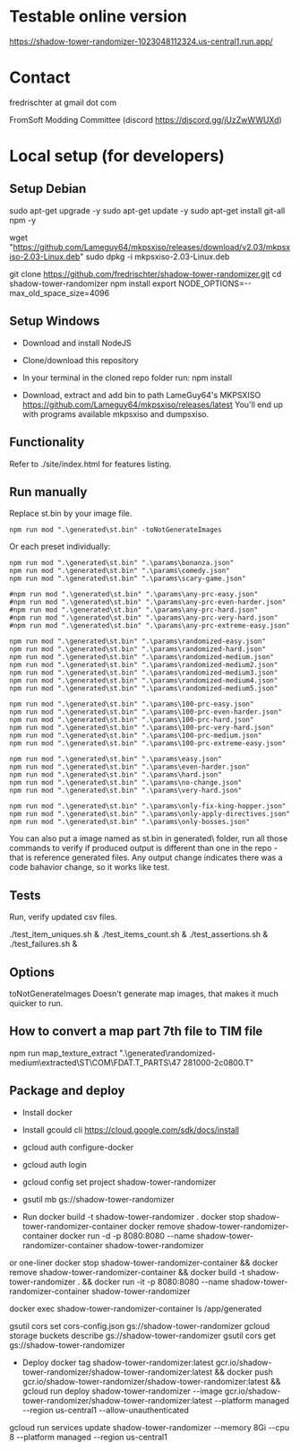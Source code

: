# Testable online version

https://shadow-tower-randomizer-1023048112324.us-central1.run.app/

# Contact

fredrischter at gmail dot com

FromSoft Modding Committee (discord https://discord.gg/jUzZwWWUXd)

# Local setup (for developers)

## Setup Debian

sudo apt-get upgrade -y
sudo apt-get update -y
sudo apt-get install git-all npm -y

wget "https://github.com/Lameguy64/mkpsxiso/releases/download/v2.03/mkpsxiso-2.03-Linux.deb"
sudo dpkg -i mkpsxiso-2.03-Linux.deb

git clone https://github.com/fredrischter/shadow-tower-randomizer.git
cd shadow-tower-randomizer
npm install
export NODE_OPTIONS=--max_old_space_size=4096

## Setup Windows

- Download and install NodeJS

- Clone/download this repository

- In your terminal in the cloned repo folder run:
npm install

- Download, extract and add bin to path LameGuy64's MKPSXISO https://github.com/Lameguy64/mkpsxiso/releases/latest
You'll end up with programs available mkpsxiso and dumpsxiso.

## Functionality

Refer to ./site/index.html for features listing.

## Run manually

Replace st.bin by your image file.

```
npm run mod ".\generated\st.bin" -toNotGenerateImages
```

Or each preset individually:

```
npm run mod ".\generated\st.bin" ".\params\bonanza.json"
npm run mod ".\generated\st.bin" ".\params\comedy.json"
npm run mod ".\generated\st.bin" ".\params\scary-game.json"

#npm run mod ".\generated\st.bin" ".\params\any-prc-easy.json"
#npm run mod ".\generated\st.bin" ".\params\any-prc-even-harder.json"
#npm run mod ".\generated\st.bin" ".\params\any-prc-hard.json"
#npm run mod ".\generated\st.bin" ".\params\any-prc-very-hard.json"
#npm run mod ".\generated\st.bin" ".\params\any-prc-extreme-easy.json"

npm run mod ".\generated\st.bin" ".\params\randomized-easy.json"
npm run mod ".\generated\st.bin" ".\params\randomized-hard.json"
npm run mod ".\generated\st.bin" ".\params\randomized-medium.json"
npm run mod ".\generated\st.bin" ".\params\randomized-medium2.json"
npm run mod ".\generated\st.bin" ".\params\randomized-medium3.json"
npm run mod ".\generated\st.bin" ".\params\randomized-medium4.json"
npm run mod ".\generated\st.bin" ".\params\randomized-medium5.json"

npm run mod ".\generated\st.bin" ".\params\100-prc-easy.json"
npm run mod ".\generated\st.bin" ".\params\100-prc-even-harder.json"
npm run mod ".\generated\st.bin" ".\params\100-prc-hard.json"
npm run mod ".\generated\st.bin" ".\params\100-prc-very-hard.json"
npm run mod ".\generated\st.bin" ".\params\100-prc-medium.json"
npm run mod ".\generated\st.bin" ".\params\100-prc-extreme-easy.json"

npm run mod ".\generated\st.bin" ".\params\easy.json"
npm run mod ".\generated\st.bin" ".\params\even-harder.json"
npm run mod ".\generated\st.bin" ".\params\hard.json"
npm run mod ".\generated\st.bin" ".\params\no-change.json"
npm run mod ".\generated\st.bin" ".\params\very-hard.json"

npm run mod ".\generated\st.bin" ".\params\only-fix-king-hopper.json"
npm run mod ".\generated\st.bin" ".\params\only-apply-directives.json"
npm run mod ".\generated\st.bin" ".\params\only-bosses.json"
```

You can also put a image named as st.bin in generated\ folder, run all those commands to verify if produced output is different than one in the repo - that is reference generated files. Any output change indicates there was a code bahavior change, so it works like test.

## Tests

Run, verify updated csv files.

./test_item_uniques.sh & ./test_items_count.sh & ./test_assertions.sh & ./test_failures.sh &

## Options

toNotGenerateImages Doesn't generate map images, that makes it much quicker to run.

## How to convert a map part 7th file to TIM file

npm run map_texture_extract ".\generated\randomized-medium\extracted\ST\COM\FDAT.T_PARTS\47 281000-2c0800.T"

## Package and deploy

- Install docker
- Install gcould cli https://cloud.google.com/sdk/docs/install
- gcloud auth configure-docker
- gcloud auth login
- gcloud config set project shadow-tower-randomizer
- gsutil mb gs://shadow-tower-randomizer

- Run
docker build -t shadow-tower-randomizer .
docker stop shadow-tower-randomizer-container
docker remove shadow-tower-randomizer-container
docker run -d -p 8080:8080 --name shadow-tower-randomizer-container shadow-tower-randomizer

or one-liner
docker stop shadow-tower-randomizer-container && docker remove shadow-tower-randomizer-container && docker build -t shadow-tower-randomizer . && docker run -it -p 8080:8080 --name shadow-tower-randomizer-container shadow-tower-randomizer

docker exec shadow-tower-randomizer-container ls /app/generated

gsutil cors set cors-config.json gs://shadow-tower-randomizer
gcloud storage buckets describe gs://shadow-tower-randomizer
gsutil cors get gs://shadow-tower-randomizer

- Deploy
docker tag shadow-tower-randomizer:latest gcr.io/shadow-tower-randomizer/shadow-tower-randomizer:latest && docker push gcr.io/shadow-tower-randomizer/shadow-tower-randomizer:latest && gcloud run deploy shadow-tower-randomizer --image gcr.io/shadow-tower-randomizer/shadow-tower-randomizer:latest --platform managed --region us-central1 --allow-unauthenticated

gcloud run services update shadow-tower-randomizer --memory 8Gi --cpu 8 --platform managed --region us-central1
